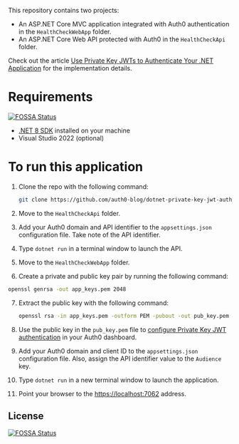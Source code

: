 This repository contains two projects:

- An ASP.NET Core MVC application integrated with Auth0 authentication in the `HealthCheckWebApp` folder.
- An ASP.NET Core Web API protected with Auth0 in the `HealthCheckApi` folder.

Check out the article [Use Private Key JWTs to Authenticate Your .NET Application](https://auth0.com/blog/use-private-key-jwt-to-authenticate-dotnet-app/) for the implementation details.

# Requirements
[![FOSSA Status](https://app.fossa.com/api/projects/git%2Bgithub.com%2Fauth0-blog%2Fdotnet-private-key-jwt-authentication.svg?type=shield)](https://app.fossa.com/projects/git%2Bgithub.com%2Fauth0-blog%2Fdotnet-private-key-jwt-authentication?ref=badge_shield)


- [.NET 8 SDK](https://dotnet.microsoft.com/download/dotnet/8.0) installed on your machine
- Visual Studio 2022 (optional)

# To run this application

1. Clone the repo with the following command:

   ```bash
   git clone https://github.com/auth0-blog/dotnet-private-key-jwt-authetication.git
   ```

2. Move to the `HealthCheckApi` folder.

3. Add your Auth0 domain and API identifier to the `appsettings.json` configuration file. Take note of the API identifier.

4. Type `dotnet run` in a terminal window to launch the API.

5. Move to the `HealthCheckWebApp` folder.

6. Create a private and public key pair by running the following command:

  ```bash
  openssl genrsa -out app_keys.pem 2048
  ```

7. Extract the public key with the following command:

   ```bash
   openssl rsa -in app_keys.pem -outform PEM -pubout -out pub_key.pem
   ```

8. Use the public key in the `pub_key.pem` file to [configure Private Key JWT authentication](https://auth0.com/docs/get-started/applications/configure-private-key-jwt) in your Auth0 dashboard.

9. Add your Auth0 domain and client ID to the `appsettings.json` configuration file. Also, assign the API identifier value to the `Audience` key.

7. Type `dotnet run` in a new terminal window to launch the application.

8. Point your browser to the [https://localhost:7062](https://localhost:7062) address.

## License
[![FOSSA Status](https://app.fossa.com/api/projects/git%2Bgithub.com%2Fauth0-blog%2Fdotnet-private-key-jwt-authentication.svg?type=large)](https://app.fossa.com/projects/git%2Bgithub.com%2Fauth0-blog%2Fdotnet-private-key-jwt-authentication?ref=badge_large)